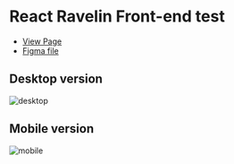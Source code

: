 # React Ravelin Front-end test
- [View Page](https://cindywritescode.github.io/react-ravelin-fron-end-test/)
- [Figma file](https://www.figma.com/file/chaGcY1vk6mbQNBsweNz88/Revelin-Website-code-test-Desktop-Mobile?node-id=0%3A1)

## Desktop version
![desktop](https://user-images.githubusercontent.com/40741952/130279537-99c1bedd-2450-4e58-bf13-28dcb4d45ffe.png)

## Mobile version
![mobile](https://user-images.githubusercontent.com/40741952/130280258-93cf2be6-486b-4462-8be5-76119a9ed330.png)
